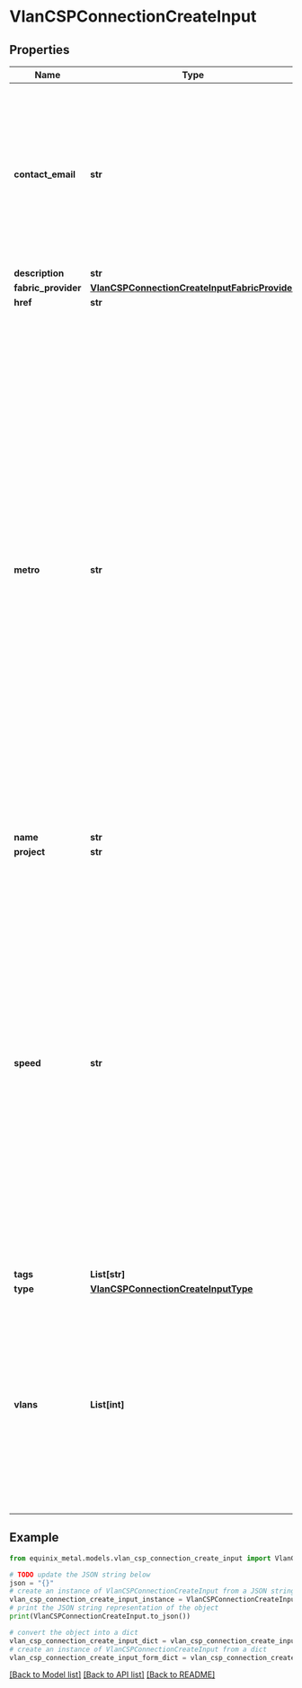 # VlanCSPConnectionCreateInput


## Properties

Name | Type | Description | Notes
------------ | ------------- | ------------- | -------------
**contact_email** | **str** | The preferred email used for communication and notifications about the Equinix Fabric interconnection. Required when using a Project API key. Optional and defaults to the primary user email address when using a User API key. | [optional] 
**description** | **str** |  | [optional] 
**fabric_provider** | [**VlanCSPConnectionCreateInputFabricProvider**](VlanCSPConnectionCreateInputFabricProvider.md) |  | 
**href** | **str** |  | [optional] 
**metro** | **str** | A Metro ID or code. When creating Fabric VCs (Metal Billed), this is where interconnection will be originating from, as we pre-authorize the use of one of our shared ports as the origin of the interconnection using A-Side service tokens. We only allow local connections for Fabric VCs (Metal Billed), so the destination location must be the same as the origin. For Fabric VCs (Fabric Billed), or shared connections, this will be the destination of the interconnection. We allow remote connections for Fabric VCs (Fabric Billed), so the origin of the interconnection can be a different metro set here. | 
**name** | **str** |  | 
**project** | **str** |  | 
**speed** | **str** | A interconnection speed, in bps, mbps, or gbps. For Fabric VCs, this represents the maximum speed of the interconnection. For Fabric VCs (Metal Billed), this can only be one of the following: &#39;&#39;50mbps&#39;&#39;, &#39;&#39;200mbps&#39;&#39;, &#39;&#39;500mbps&#39;&#39;, &#39;&#39;1gbps&#39;&#39;, &#39;&#39;2gbps&#39;&#39;, &#39;&#39;5gbps&#39;&#39; or &#39;&#39;10gbps&#39;&#39;, and is required for creation. For Fabric VCs (Fabric Billed), this field will always default to &#39;&#39;10gbps&#39;&#39; even if it is not provided. For example, &#39;&#39;500000000&#39;&#39;, &#39;&#39;50m&#39;&#39;, or&#39; &#39;&#39;500mbps&#39;&#39; will all work as valid inputs. | [optional] 
**tags** | **List[str]** |  | [optional] 
**type** | [**VlanCSPConnectionCreateInputType**](VlanCSPConnectionCreateInputType.md) |  | 
**vlans** | **List[int]** | A list of one or two metro-based VLANs that will be set on the virtual circuits of primary and/or secondary interconnections respectively when creating Fabric VCs. VLANs can also be set after the interconnection is created, but are required to fully activate the virtual circuits. | 

## Example

```python
from equinix_metal.models.vlan_csp_connection_create_input import VlanCSPConnectionCreateInput

# TODO update the JSON string below
json = "{}"
# create an instance of VlanCSPConnectionCreateInput from a JSON string
vlan_csp_connection_create_input_instance = VlanCSPConnectionCreateInput.from_json(json)
# print the JSON string representation of the object
print(VlanCSPConnectionCreateInput.to_json())

# convert the object into a dict
vlan_csp_connection_create_input_dict = vlan_csp_connection_create_input_instance.to_dict()
# create an instance of VlanCSPConnectionCreateInput from a dict
vlan_csp_connection_create_input_form_dict = vlan_csp_connection_create_input.from_dict(vlan_csp_connection_create_input_dict)
```
[[Back to Model list]](../README.md#documentation-for-models) [[Back to API list]](../README.md#documentation-for-api-endpoints) [[Back to README]](../README.md)


